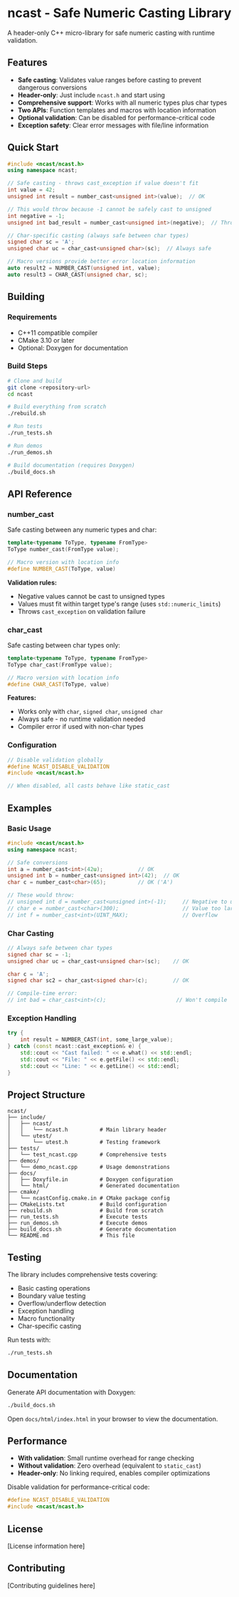# ncast - Safe Numeric Casting Library

A header-only C++ micro-library for safe numeric casting with runtime validation.

## Features

- **Safe casting**: Validates value ranges before casting to prevent dangerous conversions
- **Header-only**: Just include `ncast.h` and start using
- **Comprehensive support**: Works with all numeric types plus char types
- **Two APIs**: Function templates and macros with location information
- **Optional validation**: Can be disabled for performance-critical code
- **Exception safety**: Clear error messages with file/line information

## Quick Start

```cpp
#include <ncast/ncast.h>
using namespace ncast;

// Safe casting - throws cast_exception if value doesn't fit
int value = 42;
unsigned int result = number_cast<unsigned int>(value);  // OK

// This would throw because -1 cannot be safely cast to unsigned
int negative = -1;
unsigned int bad_result = number_cast<unsigned int>(negative);  // Throws!

// Char-specific casting (always safe between char types)
signed char sc = 'A';
unsigned char uc = char_cast<unsigned char>(sc);  // Always safe

// Macro versions provide better error location information
auto result2 = NUMBER_CAST(unsigned int, value);
auto result3 = CHAR_CAST(unsigned char, sc);
```

## Building

### Requirements

- C++11 compatible compiler
- CMake 3.10 or later
- Optional: Doxygen for documentation

### Build Steps

```bash
# Clone and build
git clone <repository-url>
cd ncast

# Build everything from scratch
./rebuild.sh

# Run tests
./run_tests.sh

# Run demos
./run_demos.sh

# Build documentation (requires Doxygen)
./build_docs.sh
```

## API Reference

### number_cast

Safe casting between any numeric types and char:

```cpp
template<typename ToType, typename FromType>
ToType number_cast(FromType value);

// Macro version with location info
#define NUMBER_CAST(ToType, value)
```

**Validation rules:**
- Negative values cannot be cast to unsigned types
- Values must fit within target type's range (uses `std::numeric_limits`)
- Throws `cast_exception` on validation failure

### char_cast

Safe casting between char types only:

```cpp
template<typename ToType, typename FromType>
ToType char_cast(FromType value);

// Macro version with location info  
#define CHAR_CAST(ToType, value)
```

**Features:**
- Works only with `char`, `signed char`, `unsigned char`
- Always safe - no runtime validation needed
- Compiler error if used with non-char types

### Configuration

```cpp
// Disable validation globally
#define NCAST_DISABLE_VALIDATION
#include <ncast/ncast.h>

// When disabled, all casts behave like static_cast
```

## Examples

### Basic Usage

```cpp
#include <ncast/ncast.h>
using namespace ncast;

// Safe conversions
int a = number_cast<int>(42u);           // OK
unsigned int b = number_cast<unsigned int>(42);  // OK
char c = number_cast<char>(65);          // OK ('A')

// These would throw:
// unsigned int d = number_cast<unsigned int>(-1);     // Negative to unsigned
// char e = number_cast<char>(300);                    // Value too large
// int f = number_cast<int>(UINT_MAX);                 // Overflow
```

### Char Casting

```cpp
// Always safe between char types
signed char sc = -1;
unsigned char uc = char_cast<unsigned char>(sc);    // OK

char c = 'A';
signed char sc2 = char_cast<signed char>(c);        // OK

// Compile-time error:
// int bad = char_cast<int>(c);                      // Won't compile
```

### Exception Handling

```cpp
try {
    int result = NUMBER_CAST(int, some_large_value);
} catch (const ncast::cast_exception& e) {
    std::cout << "Cast failed: " << e.what() << std::endl;
    std::cout << "File: " << e.getFile() << std::endl;
    std::cout << "Line: " << e.getLine() << std::endl;
}
```

## Project Structure

```
ncast/
├── include/
│   ├── ncast/
│   │   └── ncast.h          # Main library header
│   └── utest/
│       └── utest.h          # Testing framework
├── tests/
│   └── test_ncast.cpp       # Comprehensive tests
├── demos/
│   └── demo_ncast.cpp       # Usage demonstrations
├── docs/
│   ├── Doxyfile.in          # Doxygen configuration
│   └── html/                # Generated documentation
├── cmake/
│   └── ncastConfig.cmake.in # CMake package config
├── CMakeLists.txt           # Build configuration
├── rebuild.sh               # Build from scratch
├── run_tests.sh             # Execute tests
├── run_demos.sh             # Execute demos
├── build_docs.sh            # Generate documentation
└── README.md                # This file
```

## Testing

The library includes comprehensive tests covering:

- Basic casting operations
- Boundary value testing
- Overflow/underflow detection
- Exception handling
- Macro functionality
- Char-specific casting

Run tests with:
```bash
./run_tests.sh
```

## Documentation

Generate API documentation with Doxygen:
```bash
./build_docs.sh
```

Open `docs/html/index.html` in your browser to view the documentation.

## Performance

- **With validation**: Small runtime overhead for range checking
- **Without validation**: Zero overhead (equivalent to `static_cast`)
- **Header-only**: No linking required, enables compiler optimizations

Disable validation for performance-critical code:
```cpp
#define NCAST_DISABLE_VALIDATION
#include <ncast/ncast.h>
```

## License

[License information here]

## Contributing

[Contributing guidelines here]
